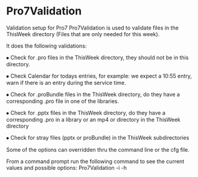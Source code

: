 # Pro7Validation
Validation setup for Pro7
Pro7Validation is used to validate files in the ThisWeek directory (Files that are only needed for this week).

It does the following validations:

⦁	Check for .pro files in the ThisWeek directory, they should not be in this directory.

⦁	Check Calendar for todays entries, for example: we expect a 10:55 entry, warn if there is an entry during the service time.

⦁	Check for .proBundle files in the ThisWeek directory, do they have a corresponding .pro file in one of the libraries.

⦁	Check for .pptx files in the ThisWeek directory, do they have a corresponding .pro in a library or an mp4 or directory in the ThisWeek directory

⦁	Check for stray files (pptx or proBundle) in the ThisWeek subdirectories

Some of the options can overridden thru the command line or the cfg file.

From a command prompt run the following command to see the current values and possible options:
Pro7Validation -i -h
